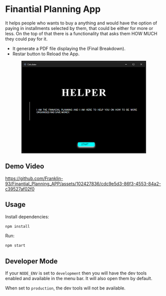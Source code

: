 # Finantial Planning App

It helps people who wants to buy a anything and would have the option of paying in installments selected by them, that could be either for more or less. On the top of that there is a functionality that asks them HOW MUCH they could pay for it.


* It generate a PDF file displaying the (Final Breakdown).
* Restar button to Reload the App.


 <div style="display: flex; justify-content: center">
    <img src="/assets/images/COVER-3.png" width="400"/>
    </div>

       
## Demo Video

https://github.com/Franklin-93/Finantial_Planning_APP/assets/102427836/cdc9e5d3-86f3-4553-84a2-c39527af02f0

## Usage

Install dependencies:

```bash
npm install
```

Run:

```bash
npm start
```


## Developer Mode

If your `NODE_ENV` is set to `development` then you will have the dev tools enabled and available in the menu bar. It will also open them by default.

When set to `production`, the dev tools will not be available.
